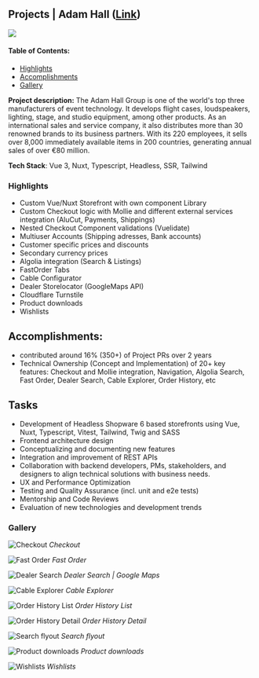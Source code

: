 ## Projects | Adam Hall ([Link](https://adamhall.com/shop/de))

<img src="/portfolio/images/adamhall/home.png"/>

#### Table of Contents:
- [Highlights](#highlights)
- [Accomplishments](#accomplishments)
- [Gallery](#gallery)

**Project description:** The Adam Hall Group is one of the world's top three manufacturers of event technology. It develops flight cases, loudspeakers, lighting, stage, and studio equipment, among other products. As an international sales and service company, it also distributes more than 30 renowned brands to its business partners. With its 220 employees, it sells over 8,000 immediately available items in 200 countries, generating annual sales of over €80 million.

**Tech Stack**: Vue 3, Nuxt, Typescript, Headless, SSR, Tailwind

### Highlights

- Custom Vue/Nuxt Storefront with own component Library
- Custom Checkout logic with Mollie and different external services integration (AluCut, Payments, Shippings)
- Nested Checkout Component validations (Vuelidate)
- Multiuser Accounts (Shipping adresses, Bank accounts)
- Customer specific prices and discounts
- Secondary currency prices
- Algolia integration (Search & Listings)
- FastOrder Tabs
- Cable Configurator
- Dealer Storelocator (GoogleMaps API)
- Cloudflare Turnstile
- Product downloads
- Wishlists

## Accomplishments:
- contributed around 16% (350+) of Project PRs over 2 years
- Technical Ownership (Concept and Implementation) of 20+ key features: Checkout and Mollie integration, Navigation, Algolia Search, Fast Order, Dealer Search, Cable Explorer, Order History, etc


## Tasks
- Development of Headless Shopware 6 based storefronts using Vue, Nuxt, Typescript, Vitest, Tailwind, Twig and SASS
- Frontend architecture design
- Conceptualizing and documenting new features
- Integration and improvement of REST APIs
- Collaboration with backend developers, PMs, stakeholders, and designers to align technical solutions with business needs.
- UX and Performance Optimization
- Testing and Quality Assurance (incl. unit and e2e tests)
- Mentorship and Code Reviews
- Evaluation of new technologies and development trends

### Gallery

![Checkout](/portfolio/images/adamhall/checkout.png)
*Checkout*

![Fast Order](/portfolio/images/adamhall/fast-order.png)
*Fast Order*

![Dealer Search](/portfolio/images/adamhall/dealer-search.png)
*Dealer Search | Google Maps*

![Cable Explorer](/portfolio/images/adamhall/cable-explorer.png)
*Cable Explorer*

![Order History List](/portfolio/images/adamhall/order-history-list.png)
*Order History List*

![Order History Detail](/portfolio/images/adamhall/order-history-detail.png)
*Order History Detail*

![Search flyout](/portfolio/images/adamhall/search-flyout.png)
*Search flyout*

![Product downloads](/portfolio/images/adamhall/product-downloads.png)
*Product downloads*

![Wishlists](/portfolio/images/adamhall/wishlists.png)
*Wishlists*


